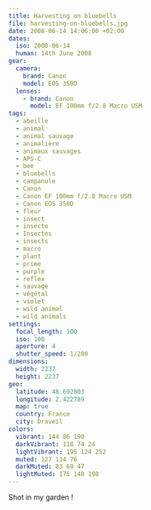 ```yaml
---
title: Harvesting on bluebells
file: harvesting-on-bluebells.jpg
date: 2008-06-14 14:06:00 +02:00
dates:
  iso: 2008-06-14
  human: 14th June 2008
gear:
  camera:
    brand: Canon
    model: EOS 350D
  lenses:
    - brand: Canon
      model: EF 100mm f/2.8 Macro USM
tags:
  - abeille
  - animal
  - animal sauvage
  - animalière
  - animaux sauvages
  - APS-C
  - bee
  - bluebells
  - campanule
  - Canon
  - Canon EF 100mm f/2.8 Macro USM
  - Canon EOS 350D
  - fleur
  - insect
  - insecte
  - Insectes
  - insects
  - macro
  - plant
  - prime
  - purple
  - reflex
  - sauvage
  - végétal
  - violet
  - wild animal
  - wild animals
settings:
  focal_length: 100
  iso: 100
  aperture: 4
  shutter_speed: 1/200
dimensions:
  width: 2237
  height: 2237
geo:
  latitude: 48.692803
  longitude: 2.422789
  map: true
  country: France
  city: Draveil
colors:
  vibrant: 144 86 190
  darkVibrant: 118 74 24
  lightVibrant: 195 124 252
  muted: 127 114 76
  darkMuted: 83 69 47
  lightMuted: 175 140 198
---
```


Shot in my garden !
